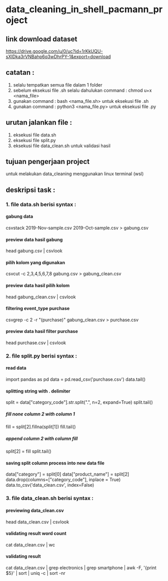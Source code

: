 # data_cleaning_in_shell_pacmann_project

## link download dataset
https://drive.google.com/u/0/uc?id=1rKkUQU-sXIDka3rVNBahp6q3wDhrPY-1&export=download

## catatan :
1. selalu tempatkan semua file dalam 1 folder
2. sebelum eksekusi file .sh selalu dahulukan command : chmod u+x <nama_file>
3. gunakan command : bash <nama_file.sh> untuk eksekusi file .sh
4. gunakan command : python3 <nama_file.py> untuk eksekusi file .py

## urutan jalankan file :
1. eksekusi file data.sh
2. eksekusi file split.py
3. eksekusi file data_clean.sh untuk validasi hasil

## tujuan pengerjaan project
untuk melakukan data_cleaning menggunakan linux terminal (wsl)

## deskripsi task :
### 1. file data.sh berisi syntax :
#### gabung data 
csvstack 2019-Nov-sample.csv 2019-Oct-sample.csv > gabung.csv

#### preview data hasil gabung
head gabung.csv | csvlook

#### pilih kolom yang digunakan
csvcut -c 2,3,4,5,6,7,8 gabung.csv > gabung_clean.csv

#### preview data hasil pilih kolom
head gabung_clean.csv | csvlook

#### filtering event_type purchase
csvgrep -c 2 -r "(purchase)" gabung_clean.csv > purchase.csv

#### preview data hasil filter purchase
head purchase.csv | csvlook

### 2. file split.py berisi syntax :
#### read data
import pandas as pd
data = pd.read_csv('purchase.csv')
data.tail()

#### splitting string with . delimiter
split = data["category_code"].str.split(".", n=2, expand=True)
split.tail()

##### fill none column 2 with column 1
fill = split[2].fillna(split[1])
fill.tail()

##### append column 2 with column fill
split[2] = fill
split.tail()


#### saving split column process into new data file
data["category"] = split[0]
data["product_name"] = split[2]
data.drop(columns=["category_code"], inplace = True)
data.to_csv('data_clean.csv', index=False)

### 3. file data_clean.sh berisi syntax :
#### previewing data_clean.csv
head data_clean.csv | csvlook

#### validating result word count
cat data_clean.csv | wc

#### validating result
cat data_clean.csv | grep electronics | grep smartphone | awk -F, '{print $5}' | sort | uniq -c | sort -nr
